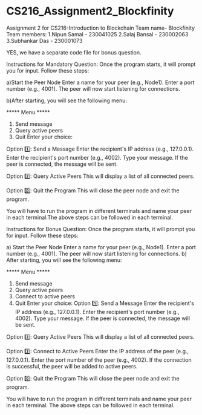 # CS216_Assignment2_Blockfinity
Assignment 2 for CS216-Introduction to Blockchain
Team name- Blockfinity
Team members:
 1.Nipun Samal - 230041025
 2.Salaj Bansal - 230002063
 3.Subhankar Das - 230001073

YES, we have a separate code file for bonus question.


Instructions for Mandatory Question:
Once the program starts, it will prompt you for input. Follow these steps:

a)Start the Peer Node
Enter a name for your peer (e.g., Node1).
Enter a port number (e.g., 4001).
The peer will now start listening for connections.

b)After starting, you will see the following menu:

***** Menu *****
1. Send message
2. Query active peers
0. Quit
Enter your choice:

Option 1️⃣: Send a Message
Enter the recipient's IP address (e.g., 127.0.0.1).
Enter the recipient's port number (e.g., 4002).
Type your message.
If the peer is connected, the message will be sent.

Option 2️⃣: Query Active Peers
This will display a list of all connected peers.

Option 0️⃣: Quit the Program
This will close the peer node and exit the program.

You will have to run the program in different terminals and name your peer in each terminal.The above steps can be followed in each terminal.


Instructions for Bonus Question:
Once the program starts, it will prompt you for input. Follow these steps:

a) Start the Peer Node
Enter a name for your peer (e.g., Node1).
Enter a port number (e.g., 4001).
The peer will now start listening for connections.
b) After starting, you will see the following menu:

***** Menu *****
1. Send message
2. Query active peers
3. Connect to active peers
0. Quit
Enter your choice:
Option 1️⃣: Send a Message
Enter the recipient's IP address (e.g., 127.0.0.1).
Enter the recipient's port number (e.g., 4002).
Type your message.
If the peer is connected, the message will be sent.

Option 2️⃣: Query Active Peers
This will display a list of all connected peers.

Option 3️⃣: Connect to Active Peers
Enter the IP address of the peer (e.g., 127.0.0.1).
Enter the port number of the peer (e.g., 4002).
If the connection is successful, the peer will be added to active peers.

Option 0️⃣: Quit the Program
This will close the peer node and exit the program.

You will have to run the program in different terminals and name your peer in each terminal.
The above steps can be followed in each terminal.
 

